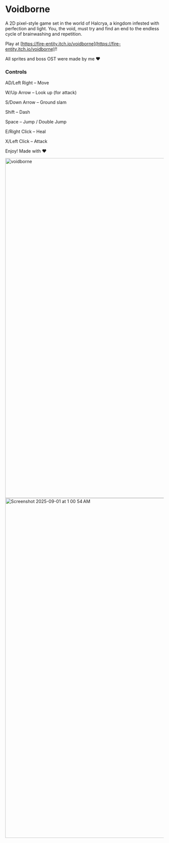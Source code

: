 # Voidborne

A 2D pixel-style game set in the world of Halcrya, a kingdom infested with perfection and light.
You, the void, must try and find an end to the endless cycle of brainwashing and repetition.

Play at [https://fire-entity.itch.io/voidborne](https://fire-entity.itch.io/voidborne)!!

All sprites and boss OST were made by me ❤️

### Controls

AD/Left Right – Move 

W/Up Arrow – Look up (for attack)

S/Down Arrow – Ground slam

Shift – Dash

Space – Jump / Double Jump

E/Right Click – Heal

X/Left Click – Attack

Enjoy! Made with ❤️ 

<img width="1920" height="1080" alt="voidborne" src="https://github.com/user-attachments/assets/ac604474-8b19-4060-8516-3b495ecb9073" />

<img width="1920" height="1080" alt="Screenshot 2025-09-01 at 1 00 54 AM" src="https://github.com/user-attachments/assets/11056363-4c4d-415f-9a68-d74bc2cb8bd9" />
